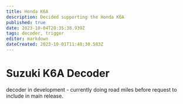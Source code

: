```yaml
---
title: Honda K6A
description: Decided supporting the Honda K6A
published: true
date: 2023-10-04T20:35:38.939Z
tags: decoder, trigger
editor: markdown
dateCreated: 2023-10-01T11:48:30.583Z
---
```


# Suzuki K6A Decoder
decoder in development - currently doing road miles before request to include in main release.